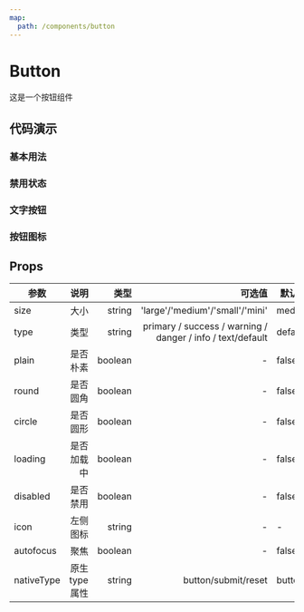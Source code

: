 ```yaml
---
map:
  path: /components/button
---
```


# Button

这是一个按钮组件

## 代码演示

### 基本用法

<demo src="./demo/base-button.vue"
  language="vue"
  title="基本用法"
  desc="使用 type、plain、round 和 circle 属性来定义 Button 的样式">
</demo>

### 禁用状态

<demo src="./demo/disabled-button.vue"
  language="vue"
  title="按钮不可用状态"
  desc="使用 disabled 属性来定义按钮是否可用，它接受一个 Boolean 值">
</demo>

### 文字按钮

<demo src="./demo/text-button.vue"
  language="vue"
  title="没有边框和背景色的按钮">
</demo>

### 按钮图标

<demo src="./demo/icon-button.vue"
  language="vue"
  title="带图标的按钮可增强辨识度（有文字）或节省空间（无文字）"
  desc="设置 icon 属性即可，icon 的列表可以参考 icon 组件，也可以设置在文字右边的 icon ，只要使用i标签即可，可以使用自定义图标">
</demo>

## Props

| 参数       |           说明 |    类型 |                                                     可选值 | 默认值  |
| ---------- | -------------: | ------: | ---------------------------------------------------------: | ------- |
| size       |           大小 |  string |                            'large'/'medium'/'small'/'mini' | medium  |
| type       |           类型 |  string | primary / success / warning / danger / info / text/default | default |
| plain      |       是否朴素 | boolean |                                                          - | false   |
| round      |       是否圆角 | boolean |                                                          - | false   |
| circle     |       是否圆形 | boolean |                                                          - | false   |
| loading    |     是否加载中 | boolean |                                                          - | false   |
| disabled   |       是否禁用 | boolean |                                                          - | false   |
| icon       |       左侧图标 |  string |                                                          - | -       |
| autofocus  |           聚焦 | boolean |                                                          - | false   |
| nativeType | 原生 type 属性 |  string |                                        button/submit/reset | button  |
